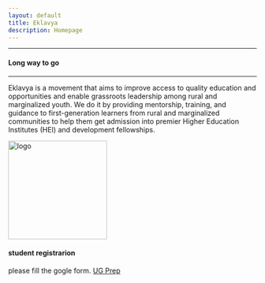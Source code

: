 ```yaml
---
layout: default
title: Eklavya
description: Homepage
---
```

---
#### Long way to go
---


Eklavya is a movement that aims to improve access to quality education and opportunities and enable grassroots leadership among rural and marginalized youth. We do it by providing mentorship, training, and guidance to first-generation learners from rural and marginalized communities to help them get admission into premier Higher Education Institutes (HEI) and development fellowships.


<!-- The image has scrolling behavior to right -->

   

<img src="https://assets/img/Eklavya.jpg" alt="logo" width="200" height="200" >




#### student registrarion
please fill the gogle form.
<a href="https://forms.gle/K3gx3Q5qu49G8htXA"> UG Prep </a>

